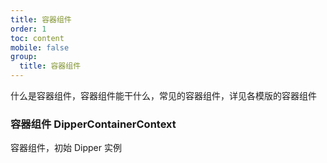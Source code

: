 ```yaml
---
title: 容器组件
order: 1
toc: content
mobile: false
group:
  title: 容器组件
---
```


什么是容器组件，容器组件能干什么，常见的容器组件，详见各模版的容器组件

### 容器组件 DipperContainerContext

容器组件，初始 Dipper 实例

<!-- ```tsx
/**
 *
 * defaultShowCode: true
 */
import { DipperContainerContext } from '@antv/dipper-layout';
import React from 'react';
export default () => {
  return (
    <DipperContainerContext cfg={{}}>
      <h1>容器测试</h1>
    </DipperContainerContext>
  );
};
``` -->

<API hideTitle src='@antv/dipper-layout/src/layout/Container/Context.tsx'></API>

<!-- ### 地图组件

### 使用地图组件 -->

<!-- ```tsx
/**
 *
 * defaultShowCode: true
 */
import React from 'react';
import { DipperContainerContext, MapContainer } from '@antv/dipper';

export default () => {
  return (
    <DipperContainerContext
      cfg={{
        map: {
          mapStyle: 'dark',
        },
      }}
    >
      <div style={{ height: '300px' }}>{MapContainer && <MapContainer />}</div>
    </DipperContainerContext>
  );
};
``` -->

<!-- <API hideTitle src='@antv/dipper-layout/src/layout/Map/index.tsx'></API> -->

<!-- #### 组件容器 -->
